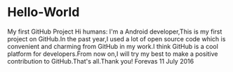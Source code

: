 # Hello-World
My first GitHub Project
Hi humans:
  I'm a Android developer,This is my first project on GitHub.In the past year,I used a lot of open source code which is convenient and charming from GitHub in my work.I think GitHub is a cool platform for developers.From now on,I will try my best to make a positive contribution to GitHub.That's all.Thank you!
                                                                                                                  Forevas
                                                                                                                  11 July 2016
